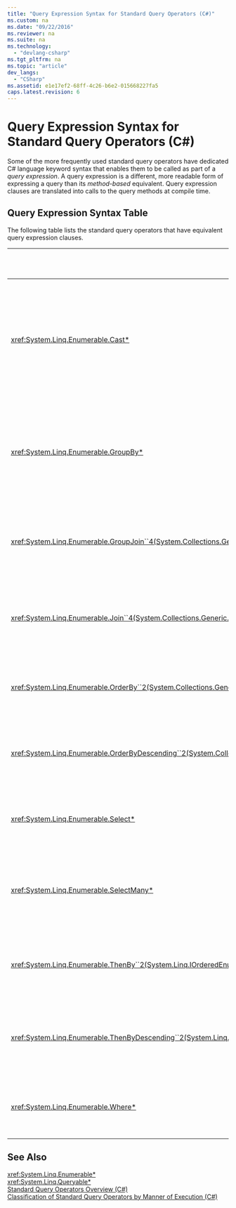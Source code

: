 ```yaml
---
title: "Query Expression Syntax for Standard Query Operators (C#)"
ms.custom: na
ms.date: "09/22/2016"
ms.reviewer: na
ms.suite: na
ms.technology: 
  - "devlang-csharp"
ms.tgt_pltfrm: na
ms.topic: "article"
dev_langs: 
  - "CSharp"
ms.assetid: e1e17ef2-68ff-4c26-b6e2-015668227fa5
caps.latest.revision: 6
---
```

# Query Expression Syntax for Standard Query Operators (C#)
Some of the more frequently used standard query operators have dedicated C# language keyword syntax that enables them to be called as part of a *query expression*. A query expression is a different, more readable form of expressing a query than its *method-based*  equivalent. Query expression clauses are translated into calls to the query methods at compile time.  
  
## Query Expression Syntax Table  
 The following table lists the standard query operators that have equivalent query expression clauses.  
  
|Method|C# Query Expression Syntax|  
|------------|---------------------------------|  
|<xref:System.Linq.Enumerable.Cast*>|Use an explicitly typed range variable, for example:<br /><br /> `from int i in numbers`<br /><br /> (For more information, see [from clause (C# Reference)](../vs140/from-clause--csharp-reference-.md).)|  
|<xref:System.Linq.Enumerable.GroupBy*>|`group … by`<br /><br /> -or-<br /><br /> `group … by … into …`<br /><br /> (For more information, see [group clause (C# Reference)](../vs140/group-clause--csharp-reference-.md).)|  
|<xref:System.Linq.Enumerable.GroupJoin``4(System.Collections.Generic.IEnumerable{``0},System.Collections.Generic.IEnumerable{``1},System.Func{``0,``2},System.Func{``1,``2},System.Func{``0,System.Collections.Generic.IEnumerable{``1},``3})>|`join … in … on … equals … into …`<br /><br /> (For more information, see [join clause (C# Reference)](../vs140/join-clause--csharp-reference-.md).)|  
|<xref:System.Linq.Enumerable.Join``4(System.Collections.Generic.IEnumerable{``0},System.Collections.Generic.IEnumerable{``1},System.Func{``0,``2},System.Func{``1,``2},System.Func{``0,``1,``3})>|`join … in … on … equals …`<br /><br /> (For more information, see [join clause (C# Reference)](../vs140/join-clause--csharp-reference-.md).)|  
<xref:System.Linq.Enumerable.OrderBy``2(System.Collections.Generic.IEnumerable{``0},System.Func{``0,``1})>|`orderby`<br /><br /> (For more information, see [orderby clause (C# Reference)](../vs140/orderby-clause--csharp-reference-.md).)|  
|<xref:System.Linq.Enumerable.OrderByDescending``2(System.Collections.Generic.IEnumerable{``0},System.Func{``0,``1})>|`orderby … descending`<br /><br /> (For more information, see [orderby clause (C# Reference)](../vs140/orderby-clause--csharp-reference-.md).)|  
|<xref:System.Linq.Enumerable.Select*>|`select`<br /><br /> (For more information, see [select clause (C# Reference)](../vs140/select-clause--csharp-reference-.md).)|  
|<xref:System.Linq.Enumerable.SelectMany*>|Multiple `from` clauses.<br /><br /> (For more information, see [from clause (C# Reference)](../vs140/from-clause--csharp-reference-.md).)|  
|<xref:System.Linq.Enumerable.ThenBy``2(System.Linq.IOrderedEnumerable{``0},System.Func{``0,``1})>|`orderby …, …`<br /><br /> (For more information, see [orderby clause (C# Reference)](../vs140/orderby-clause--csharp-reference-.md).)|  
<xref:System.Linq.Enumerable.ThenByDescending``2(System.Linq.IOrderedEnumerable{``0},System.Func{``0,``1})>|`orderby …, … descending`<br /><br /> (For more information, see [orderby clause (C# Reference)](../vs140/orderby-clause--csharp-reference-.md).)|  
|<xref:System.Linq.Enumerable.Where*>|`where`<br /><br /> (For more information, see [where clause (C# Reference)](../vs140/where-clause--csharp-reference-.md).)|  
  
## See Also  
 <xref:System.Linq.Enumerable*>   
 <xref:System.Linq.Queryable*>   
 [Standard Query Operators Overview (C#)](../vs140/standard-query-operators-overview--csharp-.md)   
 [Classification of Standard Query Operators by Manner of Execution (C#)](../vs140/classification-of-standard-query-operators-by-manner-of-execution--csharp-.md)